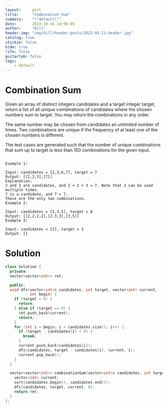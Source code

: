 ```yaml
---
layout:     post
title:      "Combination Sum"
summary:    "\"default\""
date:       2023-10-16 14:08:49
author:     "Bill"
header-img: "img/bill/header-posts/2023-03-11-header.jpg"
catalog: true
stickie: false
hide: true
life: false
guitartab: false
tags:
    - default
---
```


# Combination Sum

Given an array of distinct integers candidates and a target integer target, return a list of all unique combinations of candidates where the chosen numbers sum to target. You may return the combinations in any order.

The same number may be chosen from candidates an unlimited number of times. Two combinations are unique if the 
frequency
 of at least one of the chosen numbers is different.

The test cases are generated such that the number of unique combinations that sum up to target is less than 150 combinations for the given input.

```

Example 1:

Input: candidates = [2,3,6,7], target = 7
Output: [[2,2,3],[7]]
Explanation:
2 and 3 are candidates, and 2 + 2 + 3 = 7. Note that 2 can be used multiple times.
7 is a candidate, and 7 = 7.
These are the only two combinations.
Example 2:

Input: candidates = [2,3,5], target = 8
Output: [[2,2,2,2],[2,3,3],[3,5]]
Example 3:

Input: candidates = [2], target = 1
Output: []
```

# Solution

```c++
class Solution {
  private:
  vector<vector<int>> ret;

  public:
  void dfs(vector<int>& candidates, int target, vector<int> current,
           int begin) {
    if (target < 0) {
      return;
    } else if (target == 0) {
      ret.push_back(current);
      return;
    }
    for (int i = begin; i < candidates.size(); i++) {
      if (target - candidates[i] < 0) {
        break;
      }
      current.push_back(candidates[i]);
      dfs(candidates, target - candidates[i], current, i);
      current.pop_back();
    }
  }

  vector<vector<int>> combinationSum(vector<int>& candidates, int target) {
    vector<int> current;
    sort(candidates.begin(), candidates.end());
    dfs(candidates, target, current, 0);
    return ret;
  }
};

```
